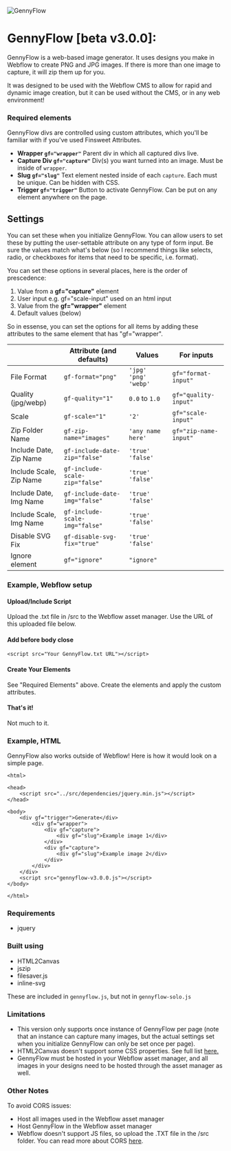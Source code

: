 ![GennyFlow](https://uploads-ssl.webflow.com/60c4c4c98684b37e4da3dde8/63a5ed906f28b58ba94bcafe_github.jpg)

# GennyFlow [beta v3.0.0]:

GennyFlow is a web-based image generator. It uses designs you make in Webflow to create PNG and JPG images. If there is more than one image to capture, it will zip them up for you.

It was designed to be used with the Webflow CMS to allow for rapid and dynamic image creation, but it can be used without the CMS, or in any web environment!

### Required elements

GennyFlow divs are controlled using custom attributes, which you'll be familiar with if you've used Finsweet Attributes.

-   **Wrapper
    `gf="wrapper"`**
    Parent div in which all captured divs live.
-   **Capture Div
    `gf="capture"`**
    Div(s) you want turned into an image. Must be inside of `wrapper`.
-   **Slug
    `gf="slug"`**
    Text element nested inside of each `capture`. Each must be unique. Can be hidden with CSS.
-   **Trigger
    `gf="trigger"`**
    Button to activate GennyFlow. Can be put on any element anywhere on the page.

## Settings

You can set these when you initialize GennyFlow.
You can allow users to set these by putting the user-settable attribute on any type of form input. Be sure the values match what's below (so I recommend things like selects, radio, or checkboxes for items that need to be specific, i.e. format).

You can set these options in several places, here is the order of prescedence:

1. Value from a **gf="capture"** element
2. User input e.g. gf="scale-input" used on an html input
3. Value from the **gf="wrapper"** element
4. Default values (below)

So in essense, you can set the options for all items by adding these attributes to the same element that has "gf="wrapper".

|                         | Attribute (and defaults)       | Values               | For inputs            |
| ----------------------- | ------------------------------ | -------------------- | --------------------- |
| File Format             | `gf-format="png"`              | `'jpg' 'png' 'webp'` | `gf="format-input"`   |
| Quality (jpg/webp)      | `gf-quality="1"`               | `0.0` to `1.0`       | `gf="quality-input"`  |
| Scale                   | `gf-scale="1"`                 | `'2'`                | `gf="scale-input"`    |
| Zip Folder Name         | `gf-zip-name="images"`         | `'any name here'`    | `gf="zip-name-input"` |
| Include Date, Zip Name  | `gf-include-date-zip="false"`  | `'true'` `'false'`   |                       |
| Include Scale, Zip Name | `gf-include-scale-zip="false"` | `'true'` `'false'`   |                       |
| Include Date, Img Name  | `gf-include-date-img="false"`  | `'true'` `'false'`   |                       |
| Include Scale, Img Name | `gf-include-scale-img="false"` | `'true'` `'false'`   |                       |
| Disable SVG Fix         | `gf-disable-svg-fix="true"`    | `'true'` `'false'`   |                       |
| Ignore element          | `gf="ignore"`                  | `"ignore"`           |                       |

### Example, Webflow setup

#### Upload/Include Script

Upload the .txt file in /src to the Webflow asset manager. Use the URL of this uploaded file below.

#### Add before body close

```
<script src="Your GennyFlow.txt URL"></script>
```

#### Create Your Elements

See "Required Elements" above. Create the elements and apply the custom attributes.

#### That's it!

Not much to it.

### Example, HTML

GennyFlow also works outside of Webflow! Here is how it would look on a simple page.

```
<html>

<head>
    <script src="../src/dependencies/jquery.min.js"></script>
</head>

<body>
    <div gf="trigger">Generate</div>
        <div gf="wrapper">
            <div gf="capture">
                <div gf="slug">Example image 1</div>
            </div>
            <div gf="capture">
                <div gf="slug">Example image 2</div>
            </div>
        </div>
    </div>
    <script src="gennyflow-v3.0.0.js"></script>
</body>

</html>
```

### Requirements

-   jquery

### Built using

-   HTML2Canvas
-   jszip
-   filesaver.js
-   inline-svg

These are included in `gennyflow.js`, but not in `gennyflow-solo.js`

### Limitations

-   This version only supports once instance of GennyFlow per page (note that an instance can capture many images, but the actual settings set when you initialize GennyFlow can only be set once per page).
-   HTML2Canvas doesn't support some CSS properties. See full list [here.](https://html2canvas.hertzen.com/features/)
-   GennyFlow must be hosted in your Webflow asset manager, and all images in your designs need to be hosted through the asset manager as well.

### Other Notes

To avoid CORS issues:

-   Host all images used in the Webflow asset manager
-   Host GennyFlow in the Webflow asset manager
-   Webflow doesn't support JS files, so upload the .TXT file in the /src folder.
    You can read more about CORS [here](https://developer.mozilla.org/en-US/docs/Web/HTTP/CORS).
